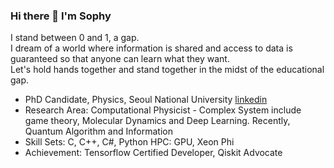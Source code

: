 ### Hi there 👋 I'm Sophy

I stand between 0 and 1, a gap.  
I dream of a world where information is shared and access to data is guaranteed so that anyone can learn what they want.  
Let's hold hands together and stand together in the midst of the educational gap.


- PhD Candidate, Physics, Seoul National University [linkedin](http://linkedin.com/in/karysshin)
- Research Area: Computational Physicist - Complex System include game theory, Molecular Dynamics and Deep Learning. Recently, Quantum Algorithm and Information
- Skill Sets: C, C++, C#, Python  HPC: GPU, Xeon Phi
- Achievement: Tensorflow Certified Developer, Qiskit Advocate 


